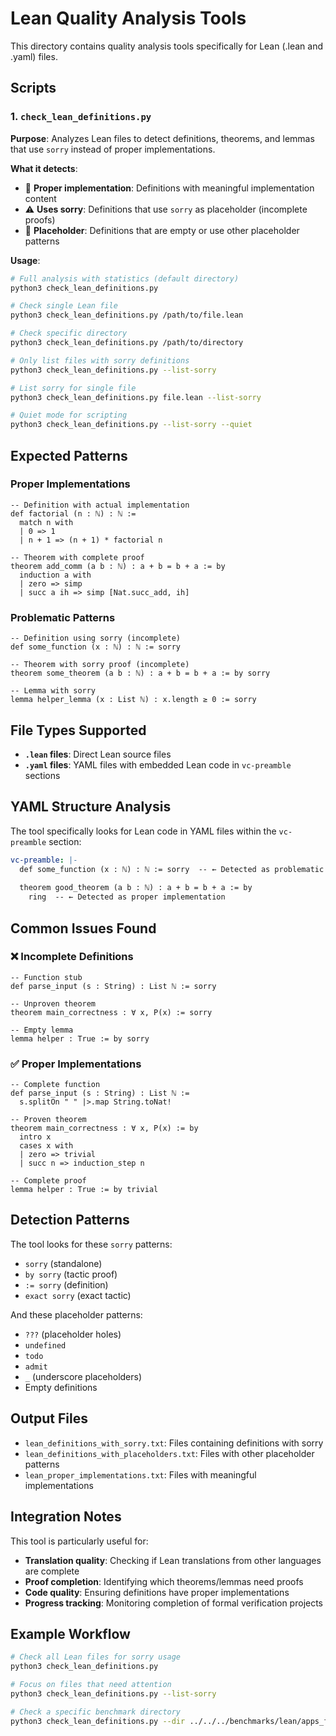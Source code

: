# Lean Quality Analysis Tools

This directory contains quality analysis tools specifically for Lean (.lean and .yaml) files.

## Scripts

### 1. `check_lean_definitions.py`
**Purpose**: Analyzes Lean files to detect definitions, theorems, and lemmas that use `sorry` instead of proper implementations.

**What it detects**:
- 🚀 **Proper implementation**: Definitions with meaningful implementation content
- ⚠️ **Uses sorry**: Definitions that use `sorry` as placeholder (incomplete proofs)
- 🔄 **Placeholder**: Definitions that are empty or use other placeholder patterns

**Usage**:
```bash
# Full analysis with statistics (default directory)
python3 check_lean_definitions.py

# Check single Lean file
python3 check_lean_definitions.py /path/to/file.lean

# Check specific directory
python3 check_lean_definitions.py /path/to/directory

# Only list files with sorry definitions
python3 check_lean_definitions.py --list-sorry

# List sorry for single file
python3 check_lean_definitions.py file.lean --list-sorry

# Quiet mode for scripting
python3 check_lean_definitions.py --list-sorry --quiet
```

## Expected Patterns

### Proper Implementations
```lean
-- Definition with actual implementation
def factorial (n : ℕ) : ℕ :=
  match n with
  | 0 => 1
  | n + 1 => (n + 1) * factorial n

-- Theorem with complete proof
theorem add_comm (a b : ℕ) : a + b = b + a := by
  induction a with
  | zero => simp
  | succ a ih => simp [Nat.succ_add, ih]
```

### Problematic Patterns
```lean
-- Definition using sorry (incomplete)
def some_function (x : ℕ) : ℕ := sorry

-- Theorem with sorry proof (incomplete)
theorem some_theorem (a b : ℕ) : a + b = b + a := by sorry

-- Lemma with sorry
lemma helper_lemma (x : List ℕ) : x.length ≥ 0 := sorry
```

## File Types Supported

- **`.lean` files**: Direct Lean source files
- **`.yaml` files**: YAML files with embedded Lean code in `vc-preamble` sections

## YAML Structure Analysis

The tool specifically looks for Lean code in YAML files within the `vc-preamble` section:

```yaml
vc-preamble: |-
  def some_function (x : ℕ) : ℕ := sorry  -- ← Detected as problematic
  
  theorem good_theorem (a b : ℕ) : a + b = b + a := by
    ring  -- ← Detected as proper implementation
```

## Common Issues Found

### ❌ Incomplete Definitions
```lean
-- Function stub
def parse_input (s : String) : List ℕ := sorry

-- Unproven theorem
theorem main_correctness : ∀ x, P(x) := sorry

-- Empty lemma
lemma helper : True := by sorry
```

### ✅ Proper Implementations
```lean
-- Complete function
def parse_input (s : String) : List ℕ :=
  s.splitOn " " |>.map String.toNat!

-- Proven theorem
theorem main_correctness : ∀ x, P(x) := by
  intro x
  cases x with
  | zero => trivial
  | succ n => induction_step n

-- Complete proof
lemma helper : True := by trivial
```

## Detection Patterns

The tool looks for these `sorry` patterns:
- `sorry` (standalone)
- `by sorry` (tactic proof)
- `:= sorry` (definition)
- `exact sorry` (exact tactic)

And these placeholder patterns:
- `???` (placeholder holes)
- `undefined`
- `todo`
- `admit`
- `_` (underscore placeholders)
- Empty definitions

## Output Files

- `lean_definitions_with_sorry.txt`: Files containing definitions with sorry
- `lean_definitions_with_placeholders.txt`: Files with other placeholder patterns
- `lean_proper_implementations.txt`: Files with meaningful implementations

## Integration Notes

This tool is particularly useful for:
- **Translation quality**: Checking if Lean translations from other languages are complete
- **Proof completion**: Identifying which theorems/lemmas need proofs
- **Code quality**: Ensuring definitions have proper implementations
- **Progress tracking**: Monitoring completion of formal verification projects

## Example Workflow

```bash
# Check all Lean files for sorry usage
python3 check_lean_definitions.py

# Focus on files that need attention
python3 check_lean_definitions.py --list-sorry

# Check a specific benchmark directory
python3 check_lean_definitions.py --dir ../../../benchmarks/lean/apps_from_dafny_apps
```

